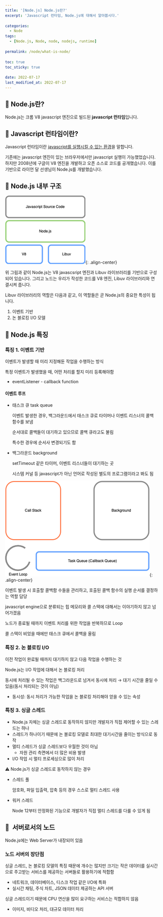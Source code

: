 ```yaml
---
title: '[Node.js] Node.js란?'
excerpt: 'Javascript 런타임, Node.js에 대해서 알아봅시다.'

categories:
  - Node
tags:
  - [Node.js, Node, node, nodejs, runtime]

permalink: /node/what-is-node/

toc: true
toc_sticky: true

date: 2022-07-17
last_modified_at: 2022-07-17
---
```


## 📌 Node.js란?

Node.js는 크롬 V8 javascript 엔진으로 빌드된 **javascript 런타임**입니다.

## 📌 Javascript 런타임이란?

Javascript 런타임이란 <u>javascript를 실행시킬 수 있는 환경</u>을 말합니다.

기존에는 javascript 엔진이 있는 브라우저에서만 javascript 실행이 가능했었습니다. 하지만 2008년에 구글이 V8 엔진을 개발하고 오픈 소스로 코드를 공개했습니다. 이를 기반으로 라이언 달 선생님이 Node.js를 개발했습니다.

## 📌 Node.js 내부 구조

![eventloop_001.png](/assets/images/posts_img/node/eventloop_001.png){: .align-center}

위 그림과 같이 Node.js는 V8 javascsript 엔진과 Libuv 라이브러리를 기반으로 구성되어 있습니다. 그리고 노드는 우리가 작성한 코드를 V8 엔진, Libuv 라이브러리와 연결시켜 줍니다.

Libuv 라이브러리의 역할은 다음과 같고, 이 역할들은 곧 Node.js의 중요한 특성이 됩니다.

1. 이벤트 기반
2. 논 블로킹 I/O 모델

## 📌 Node.js 특징

### 특징 1. 이벤트 기반

이벤트가 발생할 때 미리 지정해둔 작업을 수행하는 방식

특정 이벤트가 발생했을 때, 어떤 처리를 할지 미리 등록해야함

- eventListener - callback function

#### 이벤트 루프

- 태스크 큐 task queue

  이벤트 발생한 경우, 백그라운드에서 태스크 큐로 타이머나 이벤트 리스너의 콜백 함수를 보냄

  순서대로 콜백들이 대기하고 있으므로 콜백 큐라고도 불림

  특수한 경우에 순서사 변경되기도 함

- 백그라운드 background

  setTimeout 같은 타이머, 이벤트 리스너들이 대기하는 곳

  시스템 커널 등 javascript가 아닌 언어로 작성된 별도의 프로그램이라고 봐도 됨

![eventloop_000.png](/assets/images/posts_img/node/eventloop_000.png){: .align-center}

이벤트 발생 시 호출할 콜백함 수들을 관리하고, 호출된 콜백 함수의 실행 순서를 결정하는 역할 담당

javascript engine으로 분류되는 힙 메모리와 콜 스택에 대해서는 이야기하지 않고 넘어가겠음

노드가 종료될 때까지 이벤트 처리를 위한 작업을 반복하므로 Loop

콜 스택이 비었을 때에만 태스크 큐에서 콜백을 올림

### 특징 2. 논 블로킹 I/O

이전 작업이 완료될 때까지 대기하지 않고 다음 작업을 수행하는 것

Node.js는 I/O 작업에 대해서 논 블로킹 처리

동시에 처리될 수 있는 작업은 백그라운드로 넘겨서 동시에 처리 → 대기 시간을 줄일 수 있음(동시 처리되는 것이 아님)

- 동시성: 동시 처리가 가능한 작업을 논 블로킹 처리해야 얻을 수 있는 속성

### 특징 3. 싱글 스레드

- Node.js 자체는 싱글 스레드로 동작하지 않지만 개발자가 직접 제어할 수 있는 스레드는 하나
- 스레드가 하나이기 때문에 논 블로킹 모델로 최대한 대기시간을 줄이는 방식으로 동작
- 멀티 스레드가 싱글 스레드보다 우월한 것이 아님
  - 자원 관리 측면에서 더 많은 비용 발생
- I/O 작업 시 멀티 프로세싱으로 많이 처리

⚠️ Node.js가 싱글 스레드로 동작하지 않는 경우

- 스레드 풀

  암호화, 파일 입출력, 압축 등의 경우 스스로 멀티 스레드 사용

- 워커 스레드

  Node 12부터 안정화된 기능으로 개발자가 직접 멀티 스레드를 다룰 수 있게 됨

## 📌  서버로서의 노드

Node.js에는 Web Server가 내장되어 있음

### 노드 서버의 장단점

싱글 스레드, 논 블로킹 모델의 특징 때문에 개수는 많지만 크기는 작은 데이터를 실시간으로 주고받는 서비스를 제공하는 서버들로 활용하기에 적합함

- 네트워크, 데이터베이스, 디스크 작업 같은 I/O에 특화
- 실시간 채팅, 주식 차트, JSON 데이터 제공하는 API 서버

싱글 스레드이기 때문에 CPU 연산을 많이 요구하는 서비스는 적합하지 않음

- 이미지, 비디오 처리, 대규모 데이터 처리
